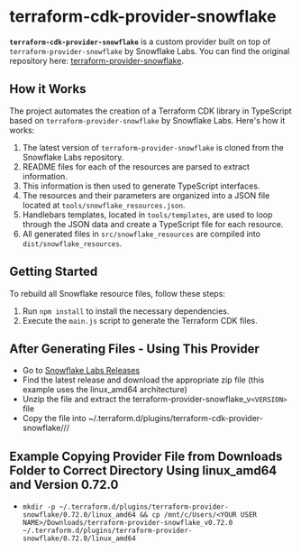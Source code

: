 # terraform-cdk-provider-snowflake

**`terraform-cdk-provider-snowflake`** is a custom provider built on top of `terraform-provider-snowflake` by Snowflake Labs. You can find the original repository here: [terraform-provider-snowflake](https://github.com/Snowflake-Labs/terraform-provider-snowflake).

## How it Works
The project automates the creation of a Terraform CDK library in TypeScript based on `terraform-provider-snowflake` by Snowflake Labs. Here's how it works:

1. The latest version of `terraform-provider-snowflake` is cloned from the Snowflake Labs repository.
2. README files for each of the resources are parsed to extract information.
3. This information is then used to generate TypeScript interfaces.
4. The resources and their parameters are organized into a JSON file located at `tools/snowflake_resources.json`.
5. Handlebars templates, located in `tools/templates`, are used to loop through the JSON data and create a TypeScript file for each resource.
6. All generated files in `src/snowflake_resources` are compiled into `dist/snowflake_resources`.

## Getting Started
To rebuild all Snowflake resource files, follow these steps:

1. Run `npm install` to install the necessary dependencies.
2. Execute the `main.js` script to generate the Terraform CDK files.

## After Generating Files - Using This Provider

- Go to [Snowflake Labs Releases](https://github.com/Snowflake-Labs/terraform-provider-snowflake/releases)
- Find the latest release and download the appropriate zip file (this example uses the linux_amd64 architecture)
- Unzip the file and extract the terraform-provider-snowflake_v```<VERSION>``` file
- Copy the file into ~/.terraform.d/plugins/terraform-cdk-provider-snowflake/<VERSION>/<ARCHITECTURE>/

## Example Copying Provider File from Downloads Folder to Correct Directory Using linux_amd64 and Version 0.72.0 
 - `mkdir -p ~/.terraform.d/plugins/terraform-provider-snowflake/0.72.0/linux_amd64 && cp /mnt/c/Users/<YOUR USER NAME>/Downloads/terraform-provider-snowflake_v0.72.0 ~/.terraform.d/plugins/terraform-provider-snowflake/0.72.0/linux_amd64`